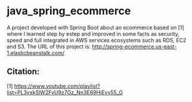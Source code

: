 # java_spring_ecommerce
A project developed with Spring Boot about an ecommerce based on [1] where I learned step by estep
and improved in some facts as security, speed and full integrated in AWS services ecosystems such as RDS, EC2 and S3. The URL of this project is: http://spring-ecommerce.us-east-1.elasticbeanstalk.com/

## Citation:
[1] https://www.youtube.com/playlist?list=PL3vxkSlW2FvU9z7Gz_Nn3E69HjEvv55_G 

